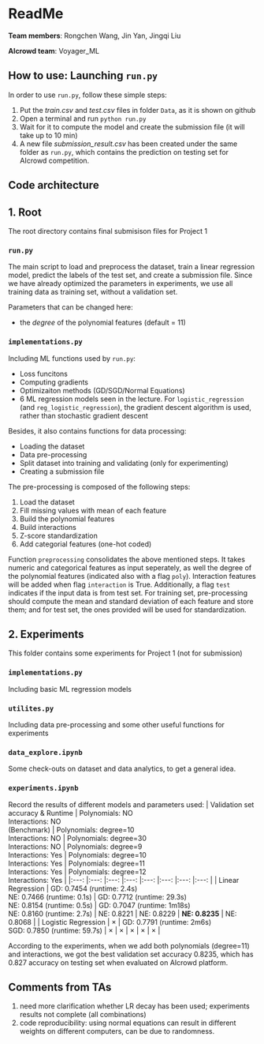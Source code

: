 # ReadMe
**Team members**: Rongchen Wang, Jin Yan, Jingqi Liu

**AIcrowd team**: Voyager_ML

## How to use: Launching `run.py`
In order to use `run.py`, follow these simple steps:
1. Put the *train.csv* and *test.csv* files in folder `Data`, as it is shown on github
2. Open a terminal and run `python run.py`
3. Wait for it to compute the model and create the submission file (it will take up to 10 min)
4. A new file *submission_result.csv* has been created under the same folder as `run.py`, which contains the prediction on testing set for AIcrowd competition.

## Code architecture
## 1. Root
The root directory contains final submisison files for Project 1
### `run.py`
The main script to load and preprocess the dataset, train a linear regression model, predict the labels of the test set, and create a submission file. Since we have already optimized the parameters in experiments, we use all training data as training set, without a validation set.

Parameters that can be changed here:
* the *degree* of the polynomial features (default = 11)

### `implementations.py`
Including ML functions used by `run.py`:
- Loss funcitons
- Computing gradients
- Optimizaiton methods (GD/SGD/Normal Equations)
- 6 ML regression models seen in the lecture. For `logistic_regression` (and `reg_logistic_regression`), the gradient descent algorithm is used, rather than stochastic gradient descent

Besides, it also contains functions for data processing:
- Loading the dataset
- Data pre-processing
- Split dataset into training and validating (only for experimenting)
- Creating a submission file

The pre-processing is composed of the following steps:
1. Load the dataset
2. Fill missing values with mean of each feature
3. Build the polynomial features
4. Build interactions
5. Z-score standardization
6. Add categorial features (one-hot coded)

Function `preprocessing` consolidates the above mentioned steps. It takes numeric and categorical features as input seperately, as well the degree of the polynomial features (indicated also with a flag `poly`). Interaction features will be added when flag `interaction` is True. Additionally, a flag `test` indicates if the input data is from test set. For training set, pre-processing should compute the mean and standard deviation of each feature and store them; and for test set, the ones provided will be used for standardization.


## 2. Experiments
This folder contains some experiments for Project 1 (not for submission)

### `implementations.py`
Including basic ML regression models

### `utilites.py`
Including data pre-processing and some other useful functions for experiments

### `data_explore.ipynb`
Some check-outs on dataset and data analytics, to get a general idea.

### `experiments.ipynb`
Record the results of different models and parameters used:
| Validation set accuracy & Runtime 	| Polynomials: NO<br>Interactions: NO<br>(Benchmark) 	| Polynomials: degree=10<br>Interactions: NO 	| Polynomials: degree=30<br>Interactions: NO 	| Polynomials: degree=9<br>Interactions: Yes 	| Polynomials: degree=10<br>Interactions: Yes 	| Polynomials: degree=11<br>Interactions: Yes 	| Polynomials: degree=12<br>Interactions: Yes 	|
|:---:	|:---:	|:---:	|:---:	|:---:	|:---:	|:---:	|:---:	|
| Linear Regression 	| GD: 0.7454 (runtime: 2.4s)<br>NE: 0.7466 (runtime: 0.1s) 	| GD: 0.7712 (runtime: 29.3s)<br>NE: 0.8154 (runtime: 0.5s) 	| GD: 0.7047 (runtime: 1m18s)<br>NE: 0.8160 (runtime: 2.7s) 	| NE: 0.8221 	| NE: 0.8229 	| **NE: 0.8235** 	| NE: 0.8068 	|
| Logistic Regression 	| × 	| GD: 0.7791 (runtime: 2m6s)<br>SGD: 0.7850 (runtime: 59.7s) 	| × 	| × 	| × 	| × 	| × 	|

According to the experiments, when we add both polynomials (degree=11) and interactions, we got the best validation set accuracy 0.8235, which has 0.827 accuracy on testing set when evaluated on AIcrowd platform.  

## Comments from TAs
1. need more clarification whether LR decay has been used; experiments results not complete (all combinations)
2. code reproducibility: using normal equations can result in different weights on different computers, can be due to randomness.
